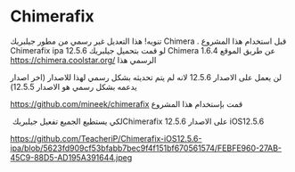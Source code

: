 # Chimerafix

تنويه! هذا التعديل غير رسمي من مطور جيلبريك Chimera . قبل استخدام هذا المشروع Chimerafix ipa 12.5.6 لو قمت بتحميل جيلبريك Chimera 1.6.4 عن طريق الموقع الرسمي هذا 
‏‪https://chimera.coolstar.org/

لن يعمل على الاصدار 12.5.6 لانه لم يتم تحديثه بشكل رسمي لهذا للاصدار (اخر اصدار يدعمه بشكل رسمي هو الاصدار 12.5.5)

قمت بإستخدام هذا المشروع 
‏‪https://github.com/mineek/chimerafix

 لكي يستطيع الجميع تفعيل جيلبريك 
‏Chimerafix 12.5.6 على الاصدار iOS12.5.6

https://github.com/TeacheriP/Chimerafix-iOS12.5.6-ipa/blob/5623fd909cf53bfabb7bec9f4f151bf670561574/FEBFE960-27AB-45C9-88D5-AD195A391644.jpeg
